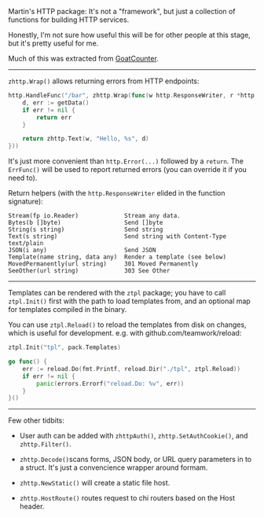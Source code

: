 Martin's HTTP package: It's not a "framework", but just a collection of
functions for building HTTP services.

Honestly, I'm not sure how useful this will be for other people at this stage,
but it's pretty useful for me.

Much of this was extracted from
[GoatCounter](https://github.com/zgoat/goatcounter).

---

`zhttp.Wrap()` allows returning errors from HTTP endpoints:

```go
http.HandleFunc("/bar", zhttp.Wrap(func(w http.ResponseWriter, r *http.Request) error {
    d, err := getData()
    if err != nil {
        return err
    }

    return zhttp.Text(w, "Hello, %s", d)
}))
```

It's just more convenient than `http.Error(...)` followed by a `return`. The
`ErrFunc()` will be used to report returned errors (you can override it if you
need to).

Return helpers (with the `http.ResponseWriter` elided in the function
signature):

    Stream(fp io.Reader)             Stream any data.
    Bytes(b []byte)                  Send []byte
    String(s string)                 Send string
    Text(s string)                   Send string with Content-Type text/plain
    JSON(i any)                      Send JSON
    Template(name string, data any)  Render a template (see below)
    MovedPermanently(url string)     301 Moved Permanently
    SeeOther(url string)             303 See Other

---

Templates can be rendered with the `ztpl` package; you have to call
`ztpl.Init()` first with the path to load templates from, and an optional map
for templates compiled in the binary.

You can use `ztpl.Reload()` to reload the templates from disk on changes, which
is useful for development. e.g. with github.com/teamwork/reload:


```go
ztpl.Init("tpl", pack.Templates)

go func() {
    err := reload.Do(fmt.Printf, reload.Dir("./tpl", ztpl.Reload))
    if err != nil {
        panic(errors.Errorf("reload.Do: %v", err))
    }
}()
```


---

Few other tidbits:

- User auth can be added with `zhttpAuth()`, `zhttp.SetAuthCookie()`, and
  `zhttp.Filter()`.

- `zhttp.Decode()`scans forms, JSON body, or URL query parameters in to a
  struct. It's just a convencience wrapper around formam.

- `zhttp.NewStatic()` will create a static file host.

- `zhttp.HostRoute()` routes request to chi routers based on the Host header.
